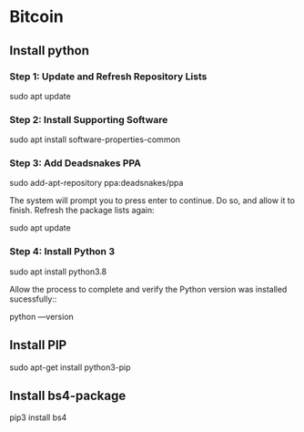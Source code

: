 # Bitcoin

## Install python
### Step 1: Update and Refresh Repository Lists
  sudo apt update
### Step 2: Install Supporting Software
  sudo apt install software-properties-common
### Step 3: Add Deadsnakes PPA
  sudo add-apt-repository ppa:deadsnakes/ppa

  The system will prompt you to press enter to continue. Do so, and allow it to finish. Refresh the package lists again:

  sudo apt update
### Step 4: Install Python 3
  sudo apt install python3.8

  Allow the process to complete and verify the Python version was installed sucessfully::

  python ––version

## Install PIP
  sudo apt-get install python3-pip

## Install bs4-package
  pip3 install bs4
